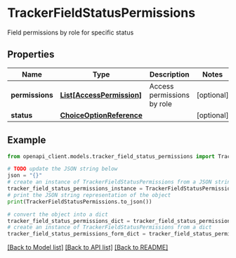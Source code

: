 # TrackerFieldStatusPermissions

Field permissions by role for specific status

## Properties

Name | Type | Description | Notes
------------ | ------------- | ------------- | -------------
**permissions** | [**List[AccessPermission]**](AccessPermission.md) | Access permissions by role | [optional] 
**status** | [**ChoiceOptionReference**](ChoiceOptionReference.md) |  | [optional] 

## Example

```python
from openapi_client.models.tracker_field_status_permissions import TrackerFieldStatusPermissions

# TODO update the JSON string below
json = "{}"
# create an instance of TrackerFieldStatusPermissions from a JSON string
tracker_field_status_permissions_instance = TrackerFieldStatusPermissions.from_json(json)
# print the JSON string representation of the object
print(TrackerFieldStatusPermissions.to_json())

# convert the object into a dict
tracker_field_status_permissions_dict = tracker_field_status_permissions_instance.to_dict()
# create an instance of TrackerFieldStatusPermissions from a dict
tracker_field_status_permissions_form_dict = tracker_field_status_permissions.from_dict(tracker_field_status_permissions_dict)
```
[[Back to Model list]](../README.md#documentation-for-models) [[Back to API list]](../README.md#documentation-for-api-endpoints) [[Back to README]](../README.md)


